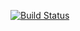 [![Build Status](https://travis-ci.org/faloi/apo-pot-mirror.svg)](https://travis-ci.org/faloi/apo-pot-mirror)
